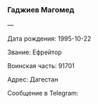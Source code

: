 ### Гаджиев Магомед

—

Дата рождения: 1995-10-22

Звание: Ефрейтор

Воинская часть: 91701

Адрес: Дагестан

Сообщение в Telegram: []()
